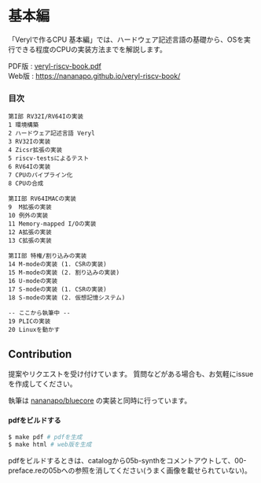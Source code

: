 # 基本編

「Verylで作るCPU 基本編」では、ハードウェア記述言語の基礎から、OSを実行できる程度のCPUの実装方法までを解説します。

PDF版 : [veryl-riscv-book.pdf](https://github.com/nananapo/veryl-riscv-book/blob/main/basic/veryl-riscv-book.pdf)  
Web版 : https://nananapo.github.io/veryl-riscv-book/


### 目次

```
第I部 RV32I/RV64Iの実装
1 環境構築
2 ハードウェア記述言語 Veryl
3 RV32Iの実装
4 Zicsr拡張の実装
5 riscv-testsによるテスト
6 RV64Iの実装
7 CPUのパイプライン化
8 CPUの合成

第II部 RV64IMACの実装
9  M拡張の実装
10 例外の実装
11 Memory-mapped I/Oの実装
12 A拡張の実装
13 C拡張の実装

第II部 特権/割り込みの実装
14 M-modeの実装 (1. CSRの実装)
15 M-modeの実装 (2. 割り込みの実装)
16 U-modeの実装
17 S-modeの実装 (1. CSRの実装)
18 S-modeの実装 (2. 仮想記憶システム)

-- ここから執筆中 --
19 PLICの実装
20 Linuxを動かす
```

## Contribution

提案やリクエストを受け付けています。
質問などがある場合も、お気軽にissueを作成してください。

執筆は [nananapo/bluecore](https://github.com/nananapo/bluecore) の実装と同時に行っています。

#### pdfをビルドする

```sh
$ make pdf # pdfを生成
$ make html # web版を生成
```

pdfをビルドするときは、catalogから05b-synthをコメントアウトして、00-preface.reの05bへの参照を消してください(うまく画像を載せられていない)。